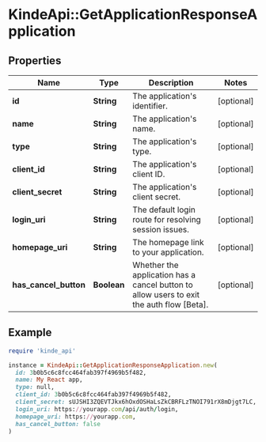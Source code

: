 # KindeApi::GetApplicationResponseApplication

## Properties

| Name | Type | Description | Notes |
| ---- | ---- | ----------- | ----- |
| **id** | **String** | The application&#39;s identifier. | [optional] |
| **name** | **String** | The application&#39;s name. | [optional] |
| **type** | **String** | The application&#39;s type. | [optional] |
| **client_id** | **String** | The application&#39;s client ID. | [optional] |
| **client_secret** | **String** | The application&#39;s client secret. | [optional] |
| **login_uri** | **String** | The default login route for resolving session issues. | [optional] |
| **homepage_uri** | **String** | The homepage link to your application. | [optional] |
| **has_cancel_button** | **Boolean** | Whether the application has a cancel button to allow users to exit the auth flow [Beta]. | [optional] |

## Example

```ruby
require 'kinde_api'

instance = KindeApi::GetApplicationResponseApplication.new(
  id: 3b0b5c6c8fcc464fab397f4969b5f482,
  name: My React app,
  type: null,
  client_id: 3b0b5c6c8fcc464fab397f4969b5f482,
  client_secret: sUJSHI3ZQEVTJkx6hOxdOSHaLsZkCBRFLzTNOI791rX8mDjgt7LC,
  login_uri: https://yourapp.com/api/auth/login,
  homepage_uri: https://yourapp.com,
  has_cancel_button: false
)
```

